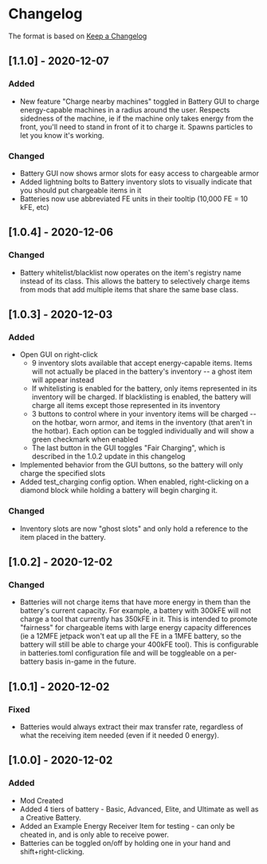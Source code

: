 # Changelog
The format is based on [Keep a Changelog](https://keepachangelog.com/en/1.0.0/)

## [1.1.0] - 2020-12-07
### Added
 - New feature "Charge nearby machines" toggled in Battery GUI to charge energy-capable machines in a radius around the user. Respects sidedness of the machine, ie if the machine only takes energy from the front, you'll need to stand in front of it to charge it. Spawns particles to let you know it's working.
### Changed
 - Battery GUI now shows armor slots for easy access to chargeable armor
 - Added lightning bolts to Battery inventory slots to visually indicate that you should put chargeable items in it
 - Batteries now use abbreviated FE units in their tooltip (10,000 FE = 10 kFE, etc)
## [1.0.4] - 2020-12-06
### Changed
 - Battery whitelist/blacklist now operates on the item's registry name instead of its class. This allows the battery to selectively charge items from mods that add multiple items that share the same base class.
## [1.0.3] - 2020-12-03
### Added
 - Open GUI on right-click
   - 9 inventory slots available that accept energy-capable items. Items will not actually be placed in the battery's inventory -- a ghost item will appear instead
   - If whitelisting is enabled for the battery, only items represented in its inventory will be charged. If blacklisting is enabled, the battery will charge all items except those represented in its inventory
   - 3 buttons to control where in your inventory items will be charged -- on the hotbar, worn armor, and items in the inventory (that aren't in the hotbar). Each option can be toggled individually and will show a green checkmark when enabled
   - The last button in the GUI toggles "Fair Charging", which is described in the 1.0.2 update in this changelog
 - Implemented behavior from the GUI buttons, so the battery will only charge the specified slots
 - Added test_charging config option. When enabled, right-clicking on a diamond block while holding a battery will begin charging it.
### Changed
 - Inventory slots are now "ghost slots" and only hold a reference to the item placed in the battery.
 
## [1.0.2] - 2020-12-02
### Changed
 - Batteries will not charge items that have more energy in them than the battery's current capacity. For example, a battery with 300kFE will not charge a tool that currently has 350kFE in it. This is intended to promote "fairness" for chargeable items with large energy capacity differences (ie a 12MFE jetpack won't eat up all the FE in a 1MFE battery, so the battery will still be able to charge your 400kFE tool). This is configurable in batteries.toml configuration file and will be toggleable on a per-battery basis in-game in the future.
## [1.0.1] - 2020-12-02
### Fixed
 - Batteries would always extract their max transfer rate, regardless of what the receiving item needed (even if it needed 0 energy).

## [1.0.0] - 2020-12-02
### Added
 - Mod Created
 - Added 4 tiers of battery - Basic, Advanced, Elite, and Ultimate as well as a Creative Battery.
 - Added an Example Energy Receiver Item for testing - can only be cheated in, and is only able to receive power.
 - Batteries can be toggled on/off by holding one in your hand and shift+right-clicking.